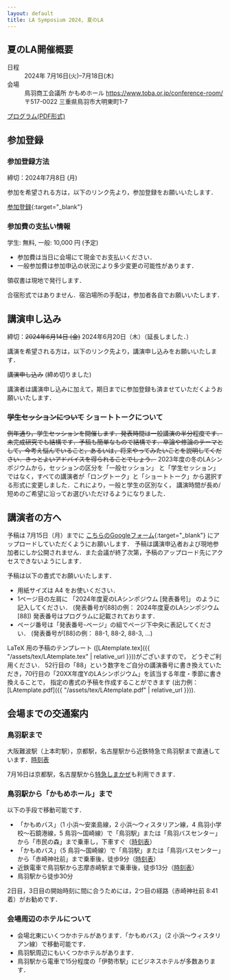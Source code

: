 ```yaml
---
layout: default
title: LA Symposium 2024, 夏のLA
---
```


夏のLA開催概要
--------
<dl>
  <dt>日程</dt>
  <dd>2024年 <time datetime="2024-07-16">7月16日(火)</time>–<time datetime="2024-07-18">7月18日(木)</time></dd>
  <dt>会場</dt>
  <dd>鳥羽商工会議所 かもめホール <a href="https://www.toba.or.jp/conference-room/" target="_blank">https://www.toba.or.jp/conference-room/</a></dd>
  <dd>〒517-0022 三重県鳥羽市大明東町1-7</dd>
</dl>


<!--
[プログラム(HTML形式)](./summer_program.html)
-->
[プログラム(PDF形式)](./la2024s_program.pdf)

<!--
<p>
  <a href="{{site.baseurl}}/2023/la2023s1.jpg">
  <img src="{{site.baseurl}}/2023/la2023s1.jpg" border="0" width="300px" height="200px"></a>
  <a href="{{site.baseurl}}/2023/la2023s2.jpg">
  <img src="{{site.baseurl}}/2023/la2023s2.jpg" border="0" width="300px" height="200px"></a>
</p>
-->



参加登録
--------
### 参加登録方法

締切：2024年7月8日 (月)

参加を希望される方は，以下のリンク先より，参加登録をお願いいたします．

<!-- <del>参加登録</del> (締め切りました) -->
[参加登録](https://art.ist.hokudai.ac.jp/LA/sanka/){:target="_blank"}
 



### 参加費の支払い情報

学生: 無料, 一般: 10,000 円 (予定)
* 参加費は当日に会場にて現金でお支払いください．
* 一般参加費は参加申込の状況により多少変更の可能性があります．

領収書は現地で発行します． 

合宿形式ではありません．宿泊場所の手配は，参加者各自でお願いいたします．


講演申し込み
--------
締切：~~2024年6月14日 (金)~~ 2024年6月20日（木）（延長しました．）


講演を希望される方は，以下のリンク先より，講演申し込みをお願いいたします．




<del>講演申し込み</del> (締め切りました)
<!-- [講演申し込み](https://art.ist.hokudai.ac.jp/LA/kouen/){:target="_blank"} -->


講演者は講演申し込みに加えて，期日までに参加登録も済ませていただくようお願いいたします．


### ~~学生セッションについて~~ ショートトークについて
~~例年通り，学生セッションを開催します．発表時間は一般講演の半分程度です．未完成研究でも結構です．予稿も簡単なもので結構です．卒論や修論のテーマとして，今考え悩んでいること，あるいは，将来やってみたいことを説明してください．きっとよいアドバイスを得られることでしょう．~~ 
2023年度の冬のLAシンポジウムから，セッションの区分を「一般セッション」 と「学生セッション」ではなく，すべての講演者が「ロングトーク」と「ショートトーク」から選択する形式に変更しました．これにより，一般と学生の区別なく， 講演時間が長め/短めのご希望に沿ってお選びいただけるようになりました．


講演者の方へ
--------
予稿は 7月15日（月）までに [こちらのGoogleフォーム](https://forms.gle/PusJFGfuLLAUEjNV7){:target="_blank"} にアップロードしていただくようにお願いします．
予稿は講演申込者および現地参加者にしか公開されません．また会議が終了次第，予稿のアップロード先にアクセスできないようにします．

予稿は以下の書式でお願いいたします．

* 用紙サイズは A4 をお使いください．
* 1ページ目の左肩に 「2024年度夏のLAシンポジウム [発表番号]」 のように記入してください． (発表番号が[88]の例： 2024年度夏のLAシンポジウム [88])
発表番号はプログラムに記載されております．
* ページ番号は「発表番号-ページ」の組でページ下中央に表記してください． (発表番号が[88]の例： 88-1, 88-2, 88-3, ...)

LaTeX 用の予稿のテンプレート ([LAtemplate.tex]({{ "/assets/tex/LAtemplate.tex" | relative_url }}))がございますので， どうぞご利用ください．
52行目の「88」という数字をご自分の講演番号に書き換えていただき，70行目の「20XX年度YのLAシンポジウム」を該当する年度・季節に書き換えることで， 指定の書式の予稿を作成することができます (出力例：[LAtemplate.pdf]({{ "/assets/tex/LAtemplate.pdf" | relative_url }})).



会場までの交通案内
--------

### 鳥羽駅まで

大阪難波駅（上本町駅），京都駅，名古屋駅から近鉄特急で鳥羽駅まで直通しています．[時刻表](https://www.kintetsu.co.jp/gyoumu/Express/A10002.html#sec03)

7月16日は京都駅，名古屋駅から[特急しまかぜ](https://www.kintetsu.co.jp/senden/shimakaze/)も利用できます．

### 鳥羽駅から「かもめホール」まで

以下の手段で移動可能です．

* 「かもめバス」（1 小浜～安楽島線，2 小浜～ウィスタリアン線，4 鳥羽小学校～石鏡港線，5 鳥羽～国崎線）で「鳥羽駅」または「鳥羽バスセンター」から「市民の森」まで乗車し，下車すぐ（[時刻表](https://www.city.toba.mie.jp/soshiki/t_kanri/gyomu/doro_kotsu/kokyo_kotsu/1642.html)）
* 「かもめバス」（5 鳥羽～国崎線）で「鳥羽駅」または「鳥羽バスセンター」から「赤崎神社前」まで乗車後，徒歩9分（[時刻表](https://www.city.toba.mie.jp/soshiki/t_kanri/gyomu/doro_kotsu/kokyo_kotsu/1642.html)）
* 近鉄電車で鳥羽駅から志摩赤崎駅まで乗車後，徒歩13分（[時刻表](https://www.kintetsu.co.jp/station/station_info/station20007.html)）
* 鳥羽駅から徒歩30分

2日目，3日目の開始時刻に間に合うためには，2つ目の経路（赤崎神社前 8:41着）がお勧めです．

### 会場周辺のホテルについて

* 会場北東にいくつかホテルがあります．「かもめバス」（2 小浜～ウィスタリアン線）で移動可能です．
* 鳥羽駅周辺にもいくつかホテルがあります．
* 鳥羽駅から電車で15分程度の「伊勢市駅」にビジネスホテルが多数あります．

